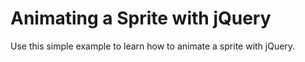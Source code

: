 # Animating a Sprite with jQuery

Use this simple example to learn how to animate a sprite with jQuery.
